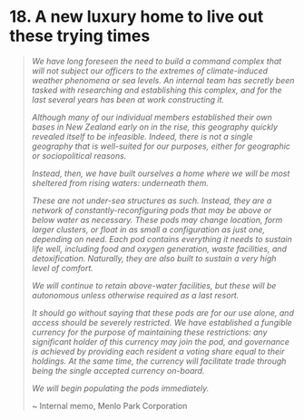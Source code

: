 # 18. A new luxury home to live out these trying times

> *We have long foreseen the need to build a command complex that will not subject our officers to the extremes of climate-induced weather phenomena or sea levels. An internal team has secretly been tasked with researching and establishing this complex, and for the last several years has been at work constructing it.*
>
> *Although many of our individual members established their own bases in New Zealand early on in the rise, this geography quickly revealed itself to be infeasible. Indeed, there is not a single geography that is well-suited for our purposes, either for geographic or sociopolitical reasons.*
>
> *Instead, then, we have built ourselves a home where we will be most sheltered from rising waters: underneath them.*
>
> *These are not under-sea structures as such. Instead, they are a network of constantly-reconfiguring pods that may be above or below water as necessary. These pods may change location, form larger clusters, or float in as small a configuration as just one, depending on need. Each pod contains everything it needs to sustain life well, including food and oxygen generation, waste facilities, and detoxification. Naturally, they are also built to sustain a very high level of comfort.*
>
> *We will continue to retain above-water facilities, but these will be autonomous unless otherwise required as a last resort.*
>
> *It should go without saying that these pods are for our use alone, and access should be severely restricted. We have established a fungible currency for the purpose of maintaining these restrictions: any significant holder of this currency may join the pod, and governance is achieved by providing each resident a voting share equal to their holdings. At the same time, the currency will facilitate trade through being the single accepted currency on-board.*
>
> *We will begin populating the pods immediately.*
>
> ~ Internal memo, Menlo Park Corporation